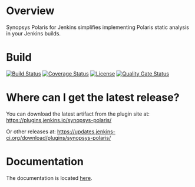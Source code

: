 # Overview
Synopsys Polaris for Jenkins simplifies implementing Polaris static analysis in your Jenkins builds.

# Build
[![Build Status](https://travis-ci.org/synopsys-sig/synopsys-polaris-plugin.svg?branch=master)](https://travis-ci.org/synopsys-sig/synopsys-polaris-plugin)
[![Coverage Status](https://coveralls.io/repos/github/synopsys-sig/synopsys-polaris-plugin/badge.svg?branch=master)](https://coveralls.io/github/synopsys-sig/synopsys-polaris-plugin?branch=master)
[![License](https://img.shields.io/badge/License-Apache%202.0-blue.svg)](https://opensource.org/licenses/Apache-2.0)
[![Quality Gate Status](https://sonarcloud.io/api/project_badges/measure?project=org.jenkins-ci.plugins%3Asynopsys-polaris&metric=alert_status)](https://sonarcloud.io/dashboard?id=org.jenkins-ci.plugins%3Asynopsys-polaris)

# Where can I get the latest release?
You can download the latest artifact from the plugin site at: https://plugins.jenkins.io/synopsys-polaris/

Or other releases at: https://updates.jenkins-ci.org/download/plugins/synopsys-polaris/

# Documentation
The documentation is located [here](https://synopsys-sig.github.io/synopsys-polaris-plugin/latest/).

